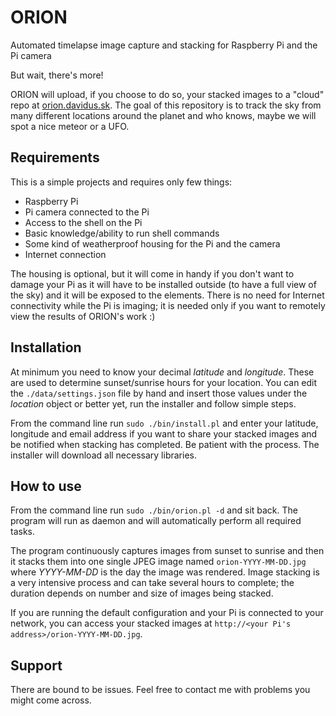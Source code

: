 # ORION
Automated timelapse image capture and stacking for Raspberry Pi and the Pi camera

But wait, there's more!

ORION will upload, if you choose to do so, your stacked images to a "cloud" repo at [orion.davidus.sk](http://orion.davidus.sk). The goal of this repository is to track the sky from many different locations around the planet and who knows, maybe we will spot a nice meteor or a UFO.

## Requirements

This is a simple projects and requires only few things:

* Raspberry Pi
* Pi camera connected to the Pi
* Access to the shell on the Pi
* Basic knowledge/ability to run shell commands
* Some kind of weatherproof housing for the Pi and the camera
* Internet connection

The housing is optional, but it will come in handy if you don't want to damage your Pi as it will have to be installed outside (to have a full view of the sky) and it will be exposed to the elements. There is no need for Internet connectivity while the Pi is imaging; it is needed only if you want to remotely view the results of ORION's work :)

## Installation

At minimum you need to know your decimal *latitude* and *longitude*. These are used to determine sunset/sunrise hours for your location. You can edit the `./data/settings.json` file by hand and insert those values under the *location* object or better yet, run the installer and follow simple steps.

From the command line run `sudo ./bin/install.pl` and enter your latitude, longitude and email address if you want to share your stacked images and be notified when stacking has completed. Be patient with the process. The installer will download all necessary libraries.

## How to use

From the command line run `sudo ./bin/orion.pl -d` and sit back. The program will run as daemon and will automatically perform all required tasks.

The program continuously captures images from sunset to sunrise and then it stacks them into one single JPEG image named `orion-YYYY-MM-DD.jpg` where *YYYY-MM-DD* is the day the image was rendered. Image stacking is a very intensive process and can take several hours to complete; the duration depends on number and size of images being stacked.

If you are running the default configuration and your Pi is connected to your network, you can access your stacked images at `http://<your Pi's address>/orion-YYYY-MM-DD.jpg`.

## Support

There are bound to be issues. Feel free to contact me with problems you might come across.
